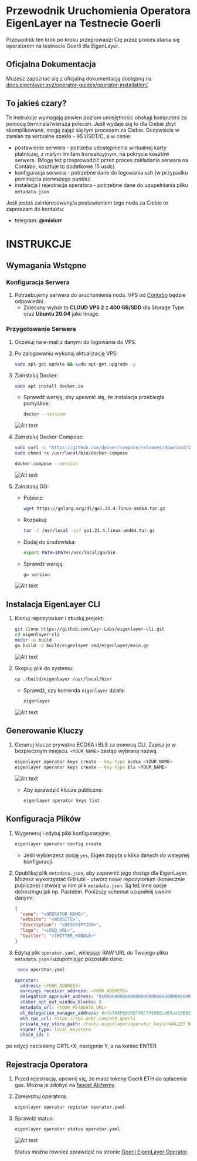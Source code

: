 

# Przewodnik Uruchomienia Operatora EigenLayer na Testnecie Goerli

Przewodnik ten krok po kroku przeprowadzi Cię przez proces stania się operatorem na testnecie Goerli dla EigenLayer.

## Oficjalna Dokumentacja

Możesz zapoznać się z oficjalną dokumentacją dostępną na [docs.eigenlayer.xyz/operator-guides/operator-installation/](https://docs.eigenlayer.xyz/operator-guides/operator-installation/).

## To jakieś czary?

Te instrukcje wymagają pewien poziom umiejętności obsługi komputera za pomocą terminala/wiersza poleceń. Jeśli wydaje się to dla Ciebie zbyt skomplikowane, mogę zająć się tym procesem za Ciebie. Oczywiście w zamian za wirtualne szekle - 95 USDT/C, a w cenie:

- postawienie serwera - potrzeba udostępnienia wirtualnej karty płatniczej, z małym limitem transakcyjnym, na pokrycie kosztów serwera. (Mogę też przeprowadzić przez proces zakładania serwera na Contabo, kosztuje to dodatkowe 15 usdc) 
- konfiguracja serwera - potrzebne dane do logowania ssh (w przypadku pominięcia pierwszego punktu)
- instalacja i rejestracja operatora - potrzebne dane do uzupełniania pliku `metadata.json`

Jeśli jesteś zainteresowany/a postawieniem tego noda za Ciebie to zapraszam do kontaktu: 
- telegram: **@misiurr**
  
# INSTRUKCJE

## Wymagania Wstępne

### Konfiguracja Serwera

1. Potrzebujemy serwera do uruchomienia noda. VPS od [Contabo](https://contabo.com/en/vps/) będzie odpowiedni.
   - Zalecany wybór to **CLOUD VPS 2** z **400 GB/SDD** dla Storage Type oraz **Ubuntu 20.04** jako Image.

### Przygotowanie Serwera

1. Oczekuj na e-mail z danymi do logowania do VPS.

2. Po zalogowaniu wykonaj aktualizację VPS:

   ```bash
   sudo apt-get update && sudo apt-get upgrade -y
   ```

3. Zainstaluj Docker:

   ```bash
   sudo apt install docker.io
   ```

   - Sprawdź wersję, aby upewnić się, że instalacja przebiegła pomyślnie:

     ```bash
     docker --version
     ```
   ![Alt text](images/1.png)

    
4. Zainstaluj Docker-Compose:

   ```bash
   sudo curl -L "https://github.com/docker/compose/releases/download/1.29.2/docker-compose-$(uname -s)-$(uname -m)" -o /usr/local/bin/docker-compose
   sudo chmod +x /usr/local/bin/docker-compose

   docker-compose --version
   ```
   ![Alt text](images/2.png)


5. Zainstaluj GO:

   - Pobierz:

     ```bash
     wget https://golang.org/dl/go1.21.4.linux-amd64.tar.gz
     ```

   - Rozpakuj:

     ```bash
     tar -C /usr/local -xzf go1.21.4.linux-amd64.tar.gz
     ```

   - Dodaj do środowiska:

     ```bash
     export PATH=$PATH:/usr/local/go/bin
     ```

   - Sprawdź wersję:

     ```bash
     go version
     ```
   ![Alt text](images/3.png)

## Instalacja EigenLayer CLI

1. Klonuj repozytorium i zbuduj projekt:

   ```bash
   git clone https://github.com/Layr-Labs/eigenlayer-cli.git
   cd eigenlayer-cli
   mkdir -p build
   go build -o build/eigenlayer cmd/eigenlayer/main.go
   ```
   ![Alt text](images/4.png)


2. Skopiuj plik do systemu:

   ```bash
   cp ./build/eigenlayer /usr/local/bin/
   ```

   - Sprawdź, czy komenda `eigenlayer` działa:

     ```bash
     eigenlayer
     ```
   ![Alt text](images/5.png)
   
## Generowanie Kluczy

1. Generuj klucze prywatne ECDSA i BLS za pomocą CLI. Zapisz je w bezpiecznym miejscu. `<YOUR_NAME>` zastąp wybraną nazwą.

   ```bash
   eigenlayer operator keys create --key-type ecdsa <YOUR_NAME>
   eigenlayer operator keys create --key-type bls <YOUR_NAME>
   ```
   ![Alt text](images/6.png)

   - Aby sprawdzić klucze publiczne:

     ```bash
     eigenlayer operator keys list
     ```

## Konfiguracja Plików

1. Wygeneruj i edytuj pliki konfiguracyjne:

   ```bash
   eigenlayer operator config create
   ```

   - Jeśli wybierzesz opcję `yes`, Eigen zapyta o kilka danych do wstępnej konfiguracji.

2. Opublikuj plik `metadata.json`, aby zapewnić jego dostęp dla EigenLayer. Możesz wykorzystać GitHubi - utwórz nowe repozytorium (koniecznie publiczne) i stwórz w nim plik `metadata.json`. Są też inne opcje dohostingu jak np. Pastebin. Poniższy schemat uzupełniij swoimi danymi:

   ```json
   {
     "name": "<OPERATOR_NAME>",
     "website": "<WEBSITE>",
     "description": "<DESCRIPTION>",
     "logo": "<LOGO_URL>",
     "twitter": "<TWITTER_HANDLE>"
   }
   ```

3. Edytuj plik `operator.yaml`, wklejając RAW URL do Twojego pliku `metadata.json` i uzupełniając pozostałe dane:

   ```bash
    nano operator.yaml

   ```


   ```yaml
   operator:
     address: <YOUR_ADDRESS>
     earnings_receiver_address: <YOUR_ADDRESS>
     delegation_approver_address: "0x0000000000000000000000000000000000000000"
     staker_opt_out_window_blocks: 0
     metadata_url: <YOUR_METADATA_URL>
     el_delegation_manager_address: 0x1b7b8F6b258f95Cf9596EabB9aa18B62940Eb0a8
     eth_rpc_url: https://rpc.ankr.com/eth_goerli
     private_key_store_path: /root/.eigenlayer/operator_keys/<WALLET_NAME>.ecdsa.key.json
     signer_type: local_keystore
     chain_id: 5
   ```

po edycji naciskamy CRTL+X, następnie Y, a na koniec ENTER

## Rejestracja Operatora

1. Przed rejestracją, upewnij się, że masz tokeny Goerli ETH do opłacenia gas. Można je zdobyć na [faucet Alchemy](https://www.alchemy.com/faucets/ethereum-goerli).

2. Zarejestruj operatora:

   ```bash
   eigenlayer operator register operator.yaml
   ```

3. Sprawdź status:

   ```bash
   eigenlayer operator status operator.yaml
   ```

   ![Alt text](images/7.png)

   Status można również sprawdzić na stronie [Goerli EigenLayer Operator](https://goerli.eigenlayer.xyz/operator).



